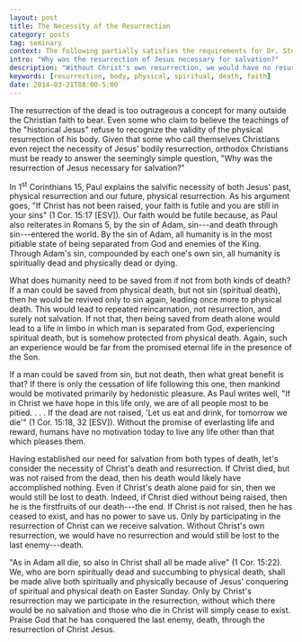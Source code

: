 ```yaml
---
layout: post
title: The Necessity of the Resurrection
category: posts
tag: seminary
context: The following partially satisfies the requirements for Dr. Steven McKinion's Christian Theology II class at Southeastern Baptist Theological Seminary.
intro: "Why was the resurrection of Jesus necessary for salvation?"
description: "Without Christ's own resurrection, we would have no resurrection and would still be lost to the last enemy, namely, death."
keywords: [resurrection, body, physical, spiritual, death, faith]
date: 2014-03-21T08:00-5:00
---
```


The resurrection of the dead is too outrageous a concept for many outside the Christian faith to bear. Even some who claim to believe the teachings of the "historical Jesus" refuse to recognize the validity of the physical resurrection of his body. Given that some who call themselves Christians even reject the necessity of Jesus' bodily resurrection, orthodox Christians must be ready to answer the seemingly simple question, "Why was the resurrection of Jesus necessary for salvation?"

In 1<sup>st</sup> Corinthians 15, Paul explains the salvific necessity of both Jesus' past, physical resurrection and our future, physical resurrection. As his argument goes, "If Christ has not been raised, your faith is futile and you are still in your sins" (1 Cor. 15:17 [ESV]). Our faith would be futile because, as Paul also reiterates in Romans 5, by the sin of Adam, sin---and death through sin---entered the world. By the sin of Adam, all humanity is in the most pitiable state of being separated from God and enemies of the King. Through Adam's sin, compounded by each one's own sin, all humanity is spiritually dead and physically dead or dying.

What does humanity need to be saved from if not from both kinds of death? If a man could be saved from physical death, but not sin (spiritual death), then he would be revived only to sin again, leading once more to physical death. This would lead to repeated reincarnation, not resurrection, and surely not salvation. If not that, then being saved from death alone would lead to a life in limbo in which man is separated from God, experiencing spiritual death, but is somehow protected from physical death. Again, such an experience would be far from the promised eternal life in the presence of the Son.

If a man could be saved from sin, but not death, then what great benefit is that? If there is only the cessation of life following this one, then mankind would be motivated primarily by hedonistic pleasure. As Paul writes well, "If in Christ we have hope in this life only, we are of all people most to be pitied. . . . If the dead are not raised, 'Let us eat and drink, for tomorrow we die'" (1 Cor. 15:18, 32 [ESV]). Without the promise of everlasting life and reward, humans have no motivation today to live any life other than that which pleases them.

Having established our need for salvation from both types of death, let's consider the necessity of Christ's death and resurrection. If Christ died, but was not raised from the dead, then his death would likely have accomplished nothing. Even if Christ's death alone paid for sin, then we would still be lost to death. Indeed, if Christ died without being raised, then he is the firstfruits of our death---the end. If Christ is not raised, then he has ceased to exist, and has no power to save us. Only by participating in the resurrection of Christ can we receive salvation. Without Christ's own resurrection, we would have no resurrection and would still be lost to the last enemy---death.

"As in Adam all die, so also in Christ shall all be made alive" (1 Cor. 15:22). We, who are born spiritually dead and succumbing to physical death, shall be made alive both spiritually and physically because of Jesus' conquering of spiritual and physical death on Easter Sunday. Only by Christ's resurrection may we participate in the resurrection, without which there would be no salvation and those who die in Christ will simply cease to exist. Praise God that he has conquered the last enemy, death, through the resurrection of Christ Jesus.
